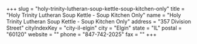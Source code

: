 +++
slug = "holy-trinity-lutheran-soup-kettle-soup-kitchen-only"
title = "Holy Trinity Lutheran Soup Kettle - Soup Kitchen Only"
name = "Holy Trinity Lutheran Soup Kettle - Soup Kitchen Only"
address = "357 Division Street"
cityIndexKey = "city-il-elgin"
city = "Elgin"
state = "IL"
postal = "60120"
website = ""
phone = "847-742-2025"
fax = ""
+++
